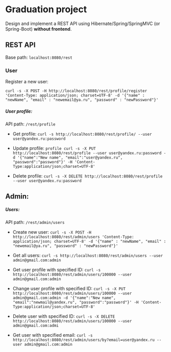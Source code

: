 # Graduation project
Design and implement a REST API using Hibernate/Spring/SpringMVC (or Spring-Boot) **without frontend**.

## REST API
Base path: `localhost:8080/rest`

### User
Register a new user: 

`curl -s -X POST -H http://localhost:8080/rest/profile/register 'Content-Type: application/json; charset=UTF-8' -d '{"name" : "newName", "email" : "newemail@ya.ru", "password" : "newPassword"}'`

##### User profile:
API path: `/rest/profile`

* Get profile:
`curl -s http://localhost:8080/rest/profile/ --user user@yandex.ru:password`

* Update profile:
`profile curl -s -X PUT http://localhost:8080/rest/profile --user user@yandex.ru:password -d '{"name":"New name", "email":"user@yandex.ru", "password":"password"}' -H 'Content-Type:application/json;charset=UTF-8'`

* Delete profile: `curl -s -X DELETE http://localhost:8080/rest/profile --user user@yandex.ru:password`

## Admin:

##### Users:
API path: `/rest/admin/users`

* Create new user:
`curl -s -X POST -H http://localhost:8080/rest/admin/users 'Content-Type: application/json; charset=UTF-8' -d '{"name" : "newName", "email" : "newemail@ya.ru", "password" : "newPassword"}'`

* Get all users:
`curl -s http://localhost:8080/rest/admin/users --user admin@gmail.com:admin`

* Get user profile with specified ID:
`curl -s http://localhost:8080/rest/admin/users/100000 --user admin@gmail.com:admin`

* Change user profile with specified ID:
`curl -s -X PUT http://localhost:8080/rest/admin/users/100000 --user admin@gmail.com:admin -d '{"name":"New name", "email":"newmail@yandex.ru", "password":"password"}' -H 'Content-Type:application/json;charset=UTF-8'`

* Delete user with specified ID:
`curl -s -X DELETE http://localhost:8080/rest/admin/users/100000 --user admin@gmail.com:admi`

* Get user with specified email:
`curl -s http://localhost:8080/rest/admin/users/by?email=user@yandex.ru --user admin@gmail.com:admin`